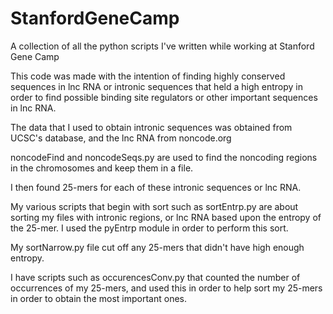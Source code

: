 # StanfordGeneCamp
A collection of all the python scripts I've written while working at Stanford Gene Camp

This code was made with the intention of finding highly conserved sequences in lnc RNA or intronic sequences that
held a high entropy in order to find possible binding site regulators or other important sequences in lnc RNA.

The data that I used to obtain intronic sequences was obtained from UCSC's database, and the lnc RNA from noncode.org

noncodeFind and noncodeSeqs.py are used to find the noncoding regions in the chromosomes and keep them in a file.

I then found 25-mers for each of these intronic sequences or lnc RNA.

My various scripts that begin with sort such as sortEntrp.py are about sorting my files with intronic regions, or 
lnc RNA based upon the entropy of the 25-mer. I used the pyEntrp module in order to perform this sort. 

My sortNarrow.py file cut off any 25-mers that didn't have high enough entropy.

I have scripts such as occurencesConv.py that counted the number of occurrences of my 25-mers, and used this in order
to help sort my 25-mers in order to obtain the most important ones. 

